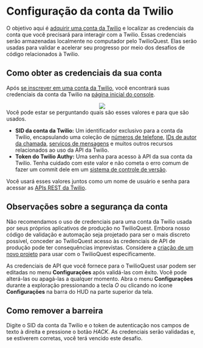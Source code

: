 # Configuração da conta da Twilio

O objetivo aqui é [adquirir uma conta da Twilio](https://www.twilio.com/try-twilio?utm_source=twilioquest-3) e localizar as credenciais da conta que você precisará para interagir com a Twilio. Essas credenciais serão armazenadas localmente no computador pelo TwilioQuest. Elas serão usadas para validar e acelerar seu progresso por meio dos desafios de código relacionados à Twilio.

## Como obter as credenciais da sua conta

Após [se inscrever em uma conta da Twilio](https://www.twilio.com/try-twilio?utm_source=twilioquest-3), você encontrará suas credenciais da conta da Twilio na [página inicial do console](https://www.twilio.com/console).

<center>
<img src="images/basic_training/account-sid-auth-token.png" />
</center>
Você pode estar se perguntando quais são esses valores e para que são usados.

- **SID da conta da Twilio:** Um identificador exclusivo para a conta da Twilio, encapsulando uma coleção de [números de telefone](https://www.twilio.com/console/phone-numbers/incoming), [IDs de autor da chamada](https://www.twilio.com/console/phone-numbers/verified), [serviços de mensagens](https://www.twilio.com/console/sms/services) e muitos outros recursos relacionados ao uso da API da Twilio.
- **Token do Twilio Authy:** Uma senha para acesso à API da sua conta da Twilio. Tenha cuidado com este valor e não cometa o erro comum de fazer um commit dele em um [sistema de controle de versão](https://en.wikipedia.org/wiki/Version_control).

Você usará esses valores juntos como um nome de usuário e senha para acessar as [APIs REST da Twilio](https://www.twilio.com/docs).

## Observações sobre a segurança da conta

Não recomendamos o uso de credenciais para uma conta da Twilio usada por seus próprios aplicativos de produção no TwilioQuest. Embora nosso código de validação e automação seja projetado para ser o mais discreto possível, conceder ao TwilioQuest acesso às credenciais de API de produção pode ter consequências imprevistas. Considere a [criação de um novo projeto](https://www.twilio.com/console/projects/create) para usar com o TwilioQuest especificamente.

As credenciais de API que você fornece para o TwilioQuest usar podem ser editadas no menu **Configurações** após validá-las com êxito. Você pode alterá-las ou apagá-las a qualquer momento. Abra o menu **Configurações** durante a exploração pressionando a tecla *O* ou clicando no ícone **Configurações** na barra do HUD na parte superior da tela.

## Como remover a barreira

Digite o SID da conta da Twilio e o token de autenticação nos campos de texto à direita e pressione o botão *HACK*. As credenciais serão validadas e, se estiverem corretas, você terá vencido este desafio.